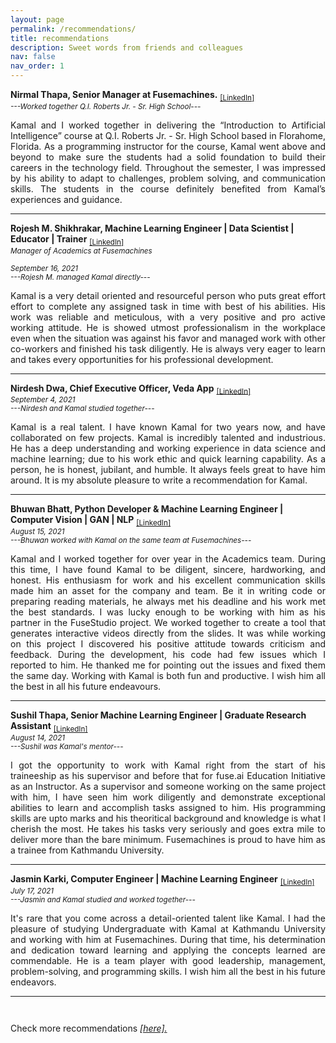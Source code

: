 ```yaml
---
layout: page
permalink: /recommendations/
title: recommendations
description: Sweet words from friends and colleagues
nav: false
nav_order: 1
---
```



**Nirmal Thapa, Senior Manager at Fusemachines.**
<sub>[[LinkedIn]](https://www.linkedin.com/in/nirmalthapa/)</sub><br>
<sub>_---Worked together Q.I. Roberts Jr. - Sr. High School---_</sub>

<p  style="text-align:justify;">Kamal and I worked together in delivering the “Introduction to Artificial Intelligence” course at Q.I. Roberts Jr. - Sr. High School based in Florahome, Florida. As a programming instructor for the course, Kamal went above and beyond to make sure the students had a solid foundation to build their careers in the technology field. Throughout the semester, I was impressed by his ability to adapt to challenges, problem solving, and communication skills. The students in the course definitely benefited from Kamal’s experiences and guidance.</p>

---



**Rojesh M. Shikhrakar, Machine Learning Engineer | Data Scientist | Educator | Trainer**
<sub>[[LinkedIn]](https://www.linkedin.com/in/rojeshshikhrakar/)</sub><br>
<sub>_Manager of Academics at Fusemachines_</sub><br>

<sub>_September 16, 2021_</sub><br>
<sub>_---Rojesh M. managed Kamal directly---_</sub>

<p  style="text-align:justify;">Kamal is a very detail oriented and resourceful person who puts great effort effort to complete any assigned task in time with best of his abilities. His work was reliable and meticulous, with a very positive and pro active working attitude. He is showed utmost professionalism in the workplace even when the situation was against his favor and managed work with other co-workers and finished his task diligently. He is always very eager to learn and takes every opportunities for his professional development.</p>

---


**Nirdesh Dwa, Chief Executive Officer, Veda App**
<sub>[[LinkedIn]](https://www.linkedin.com/in/nirdeshdwa/)</sub><br>
<sub>_September 4, 2021_</sub><br>
<sub>_---Nirdesh and Kamal studied together---_</sub>

<p  style="text-align:justify;">Kamal is a real talent. I have known Kamal for two years now, and have collaborated on few projects. Kamal is incredibly talented and industrious. He has a deep understanding and working experience in data science and machine learning; due to his work ethic and quick learning capability. As a person, he is honest, jubilant, and humble. It always feels great to have him around. It is my absolute pleasure to write a recommendation for Kamal.</p>

---

**Bhuwan Bhatt, Python Developer & Machine Learning Engineer | Computer Vision | GAN | NLP**
<sub>[[LinkedIn]](https://www.linkedin.com/in/bhuwanbhatt/)</sub><br>
<sub>_August 15, 2021_</sub><br>
<sub>_---Bhuwan worked with Kamal on the same team at Fusemachines---_</sub>

<p  style="text-align:justify;">Kamal and I worked together for over year in the Academics team. During this time, I have found Kamal to be diligent, sincere, hardworking, and honest. His enthusiasm for work and his excellent communication skills made him an asset for the company and team. Be it in writing code or preparing reading materials, he always met his deadline and his work met the best standards. I was lucky enough to be working with him as his partner in the FuseStudio project. We worked together to create a tool that generates interactive videos directly from the slides. It was while working on this project I discovered his positive attitude towards criticism and feedback. During the development, his code had few issues which I reported to him. He thanked me for pointing out the issues and fixed them the same day. Working with Kamal is both fun and productive. I wish him all the best in all his future endeavours.</p>

---


**Sushil Thapa, Senior Machine Learning Engineer | Graduate Research Assistant**
<sub>[[LinkedIn]](https://www.linkedin.com/in/thapasushil/)</sub><br>
<sub>_August 14, 2021_</sub><br>
<sub>_---Sushil was Kamal's mentor---_</sub>

<p  style="text-align:justify;">I got the opportunity to work with Kamal right from the start of his traineeship as his supervisor and before that for fuse.ai Education Initiative as an Instructor.
As a supervisor and someone working on the same project with him, I have seen him work diligently and demonstrate exceptional abilities to learn and accomplish tasks assigned to him. His programming skills are upto marks and his theoritical background and knowledge is what I cherish the most. He takes his tasks very seriously and goes extra mile to deliver more than the bare minimum. Fusemachines is proud to have him as a trainee from Kathmandu University.</p>

---

**Jasmin Karki, Computer Engineer | Machine Learning Engineer**
<sub>[[LinkedIn]](https://www.linkedin.com/in/jasmin-karki-b58589171/)</sub><br>
<sub>_July 17, 2021_</sub><br>
<sub>_---Jasmin and Kamal studied and worked together---_</sub>

<p  style="text-align:justify;">It's rare that you come across a detail-oriented talent like Kamal. I had the pleasure of studying Undergraduate with Kamal at Kathmandu University and working with him at Fusemachines. During that time, his determination and dedication toward learning and applying the concepts learned are commendable. He is a team player with good leadership, management, problem-solving, and programming skills. I wish him all the best in his future endeavors.</>

---
<span style="display: block; margin-bottom: 3em"></span>


Check more recommendations <i><a href = "https://www.linkedin.com/in/kamalshrest/details/recommendations/?detailScreenTabIndex=0">[here].</a></i>